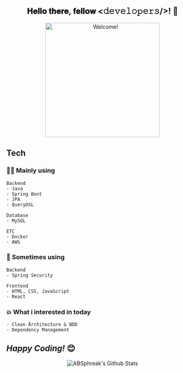 <div align="center">
<h2> 𝐇𝐞𝐥𝐥𝐨 𝐭𝐡𝐞𝐫𝐞, 𝐟𝐞𝐥𝐥𝐨𝐰 <𝚍𝚎𝚟𝚎𝚕𝚘𝚙𝚎𝚛𝚜/>! 👋</h2>
</div>

<div align="center" width="50">

<img src="https://user-images.githubusercontent.com/68465557/212523577-f12c9244-ed7d-4b1a-9735-6b4242b41780.gif" alt="Welcome!" width="300"/>

</div>

<h2>Tech</h2>


<h3>🧑‍💻 Mainly using </h3>

```
Backend
- Java
- Spring Boot
- JPA
- QueryDSL

Database
- MySQL

ETC
- Docker
- AWS
```

<h3>👀 Sometimes using</h3>

```
Backend
- Spring Security

Frontend
- HTML, CSS, JavaScript
- React
```

<h3>💥 What i interested in today </h3>

```
- Clean Årchitecture & BDD
- Dependency Management
```

<h2><i>Happy Coding!</i> 😊</h2>

</div>

<div align="center">

<img align="center" src="https://github-readme-stats.vercel.app/api?username=seunghan0421&include_all_commits=true&count_private=true&show_icons=true&line_height=20&title_color=7A7ADB&icon_color=2234AE&text_color=D3D3D3&bg_color=0,000000,130F40" alt="ABSphreak's Github Stats">

